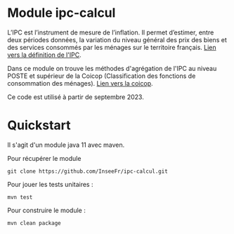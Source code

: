 # Module ipc-calcul
L’IPC est l’instrument de mesure de l’inflation. Il permet d’estimer, entre deux périodes données, la variation du niveau général des prix des biens et des services consommés par les ménages sur le territoire français. [Lien vers la définition de l'IPC](https://www.insee.fr/fr/metadonnees/source/serie/s1007).

Dans ce module on trouve les méthodes d'agrégation de l'IPC au niveau POSTE et supérieur de la Coicop (Classification des fonctions de consommation des ménages). [Lien vers la coicop](https://www.insee.fr/fr/metadonnees/definition/c1212).

Ce code est utilisé à partir de septembre 2023.

# Quickstart
Il s'agit d'un module java 11 avec maven.

Pour récupérer le module
```
git clone https://github.com/InseeFr/ipc-calcul.git
```

Pour jouer les tests unitaires :
```
mvn test
```

Pour construire le module :
```
mvn clean package
```